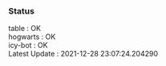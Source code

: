 ### Status


table : OK  
hogwarts : OK  
icy-bot : OK  
Latest Update : 2021-12-28 23:07:24.204290
